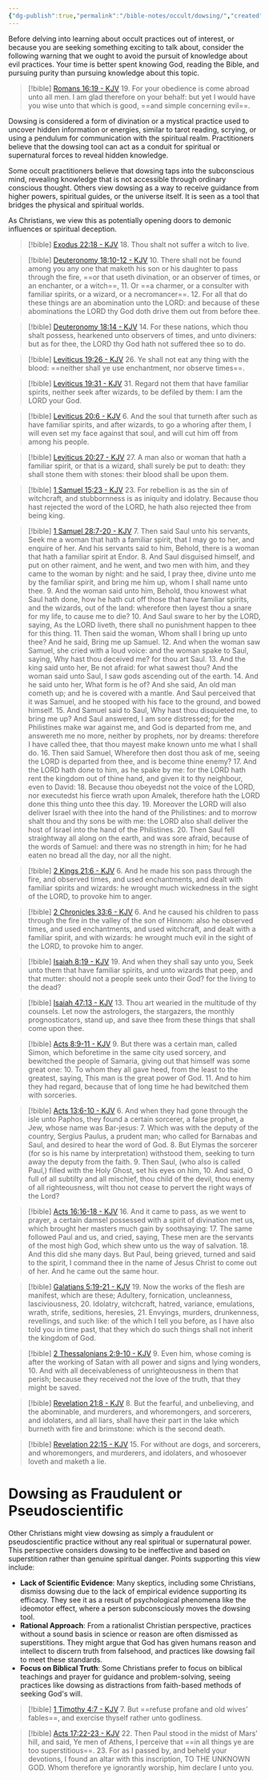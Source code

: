 ```yaml
---
{"dg-publish":true,"permalink":"/bible-notes/occult/dowsing/","created":"Jun 22, 2024, 1:39 PM"}
---
```



Before delving into learning about occult practices out of interest, or because you are seeking something exciting to talk about, consider the following warning that we ought to avoid the pursuit of knowledge about evil practices. Your time is better spent knowing God, reading the Bible, and pursuing purity than pursuing knowledge about this topic.

> [!bible] [Romans 16:19 - KJV](https://www.biblegateway.com/passage/?search=Romans+16:19&version=kjv)
> 19. For your obedience is come abroad unto all men. I am glad therefore on your behalf: but yet I would have you wise unto that which is good, ==and simple concerning evil==.


Dowsing is considered a form of divination or a mystical practice used to uncover hidden information or energies, similar to tarot reading, scrying, or using a pendulum for communication with the spiritual realm. Practitioners believe that the dowsing tool can act as a conduit for spiritual or supernatural forces to reveal hidden knowledge.

Some occult practitioners believe that dowsing taps into the subconscious mind, revealing knowledge that is not accessible through ordinary conscious thought. Others view dowsing as a way to receive guidance from higher powers, spiritual guides, or the universe itself. It is seen as a tool that bridges the physical and spiritual worlds.

As Christians, we view this as potentially opening doors to demonic influences or spiritual deception.

> [!bible] [Exodus 22:18 - KJV](https://www.biblegateway.com/passage/?search=Exodus+22:18&version=kjv)
> 18. Thou shalt not suffer a witch to live.



> [!bible] [Deuteronomy 18:10-12 - KJV](https://www.biblegateway.com/passage/?search=Deuteronomy+18:10-12&version=kjv)
> 10. There shall not be found among you any one that maketh his son or his daughter to pass through the fire, ==or that useth divination, or an observer of times, or an enchanter, or a witch==,
> 11. Or ==a charmer, or a consulter with familiar spirits, or a wizard, or a necromancer==.
> 12. For all that do these things are an abomination unto the LORD: and because of these abominations the LORD thy God doth drive them out from before thee.

> [!bible] [Deuteronomy 18:14 - KJV](https://www.biblegateway.com/passage/?search=Deuteronomy+18:14&version=kjv)
> 14. For these nations, which thou shalt possess, hearkened unto observers of times, and unto diviners: but as for thee, the LORD thy God hath not suffered thee so to do.



> [!bible] [Leviticus 19:26 - KJV](https://www.biblegateway.com/passage/?search=Leviticus+19:26&version=kjv)
> 26. Ye shall not eat any thing with the blood: ==neither shall ye use enchantment, nor observe times==.

> [!bible] [Leviticus 19:31 - KJV](https://www.biblegateway.com/passage/?search=Leviticus+19:31&version=kjv)
> 31. Regard not them that have familiar spirits, neither seek after wizards, to be defiled by them: I am the LORD your God.

> [!bible] [Leviticus 20:6 - KJV](https://www.biblegateway.com/passage/?search=Leviticus+20:6&version=kjv)
> 6. And the soul that turneth after such as have familiar spirits, and after wizards, to go a whoring after them, I will even set my face against that soul, and will cut him off from among his people.

> [!bible] [Leviticus 20:27 - KJV](https://www.biblegateway.com/passage/?search=Leviticus+20:27&version=kjv)
> 27. A man also or woman that hath a familiar spirit, or that is a wizard, shall surely be put to death: they shall stone them with stones: their blood shall be upon them.

> [!bible] [1 Samuel 15:23 - KJV](https://www.biblegateway.com/passage/?search=1+Samuel+15:23&version=kjv)
> 23. For rebellion is as the sin of witchcraft, and stubbornness is as iniquity and idolatry. Because thou hast rejected the word of the LORD, he hath also rejected thee from being king.



> [!bible] [1 Samuel 28:7-20 - KJV](https://www.biblegateway.com/passage/?search=1+Samuel+28:7-20&version=kjv)
> 7. Then said Saul unto his servants, Seek me a woman that hath a familiar spirit, that I may go to her, and enquire of her. And his servants said to him, Behold, there is a woman that hath a familiar spirit at Endor.
> 8. And Saul disguised himself, and put on other raiment, and he went, and two men with him, and they came to the woman by night: and he said, I pray thee, divine unto me by the familiar spirit, and bring me him up, whom I shall name unto thee.
> 9. And the woman said unto him, Behold, thou knowest what Saul hath done, how he hath cut off those that have familiar spirits, and the wizards, out of the land: wherefore then layest thou a snare for my life, to cause me to die?
> 10. And Saul sware to her by the LORD, saying, As the LORD liveth, there shall no punishment happen to thee for this thing.
> 11. Then said the woman, Whom shall I bring up unto thee? And he said, Bring me up Samuel.
> 12. And when the woman saw Samuel, she cried with a loud voice: and the woman spake to Saul, saying, Why hast thou deceived me? for thou art  Saul.
> 13. And the king said unto her, Be not afraid: for what sawest thou? And the woman said unto Saul, I saw gods ascending out of the earth.
> 14. And he said unto her, What form is he of? And she said, An old man cometh up; and he is covered with a mantle. And Saul perceived that it was Samuel, and he stooped with his face to the ground, and bowed himself.
> 15. And Samuel said to Saul, Why hast thou disquieted me, to bring me up? And Saul answered, I am sore distressed; for the Philistines make war against me, and God is departed from me, and answereth me no more, neither by prophets, nor by dreams: therefore I have called thee, that thou mayest make known unto me what I shall do.
> 16. Then said Samuel, Wherefore then dost thou ask of me, seeing the LORD is departed from thee, and is become thine enemy?
> 17. And the LORD hath done to him, as he spake by me: for the LORD hath rent the kingdom out of thine hand, and given it to thy neighbour, even  to David:
> 18. Because thou obeyedst not the voice of the LORD, nor executedst his fierce wrath upon Amalek, therefore hath the LORD done this thing unto thee this day.
> 19. Moreover the LORD will also deliver Israel with thee into the hand of the Philistines: and to morrow shalt thou and thy sons be  with me: the LORD also shall deliver the host of Israel into the hand of the Philistines.
> 20. Then Saul fell straightway all along on the earth, and was sore afraid, because of the words of Samuel: and there was no strength in him; for he had eaten no bread all the day, nor all the night.



> [!bible] [2 Kings 21:6 - KJV](https://www.biblegateway.com/passage/?search=2+Kings+21:6&version=kjv)
> 6. And he made his son pass through the fire, and observed times, and used enchantments, and dealt with familiar spirits and wizards: he wrought much wickedness in the sight of the LORD, to provoke him to anger.

> [!bible] [2 Chronicles 33:6 - KJV](https://www.biblegateway.com/passage/?search=2+Chronicles+33:6&version=kjv)
> 6. And he caused his children to pass through the fire in the valley of the son of Hinnom: also he observed times, and used enchantments, and used witchcraft, and dealt with a familiar spirit, and with wizards: he wrought much evil in the sight of the LORD, to provoke him to anger.

> [!bible] [Isaiah 8:19 - KJV](https://www.biblegateway.com/passage/?search=Isaiah+8:19&version=kjv)
> 19. And when they shall say unto you, Seek unto them that have familiar spirits, and unto wizards that peep, and that mutter: should not a people seek unto their God? for the living to the dead?

> [!bible] [Isaiah 47:13 - KJV](https://www.biblegateway.com/passage/?search=Isaiah+47:13&version=kjv)
> 13. Thou art wearied in the multitude of thy counsels. Let now the astrologers, the stargazers, the monthly prognosticators, stand up, and save thee from these things that shall come upon thee.


> [!bible] [Acts 8:9-11 - KJV](https://www.biblegateway.com/passage/?search=Acts+8:9-11&version=kjv)
> 9. But there was a certain man, called Simon, which beforetime in the same city used sorcery, and bewitched the people of Samaria, giving out that himself was some great one:
> 10. To whom they all gave heed, from the least to the greatest, saying, This man is the great power of God.
> 11. And to him they had regard, because that of long time he had bewitched them with sorceries.


> [!bible] [Acts 13:6-10 - KJV](https://www.biblegateway.com/passage/?search=Acts+13:6-10&version=kjv)
> 6. And when they had gone through the isle unto Paphos, they found a certain sorcerer, a false prophet, a Jew, whose name was Bar-jesus:
> 7. Which was with the deputy of the country, Sergius Paulus, a prudent man; who called for Barnabas and Saul, and desired to hear the word of God.
> 8. But Elymas the sorcerer (for so is his name by interpretation) withstood them, seeking to turn away the deputy from the faith.
> 9. Then Saul, (who also is called Paul,) filled with the Holy Ghost, set his eyes on him,
> 10. And said, O full of all subtilty and all mischief, thou child of the devil, thou enemy of all righteousness, wilt thou not cease to pervert the right ways of the Lord?


> [!bible] [Acts 16:16-18 - KJV](https://www.biblegateway.com/passage/?search=Acts+16:16-18&version=kjv)
> 16. And it came to pass, as we went to prayer, a certain damsel possessed with a spirit of divination met us, which brought her masters much gain by soothsaying:
> 17. The same followed Paul and us, and cried, saying, These men are the servants of the most high God, which shew unto us the way of salvation.
> 18. And this did she many days. But Paul, being grieved, turned and said to the spirit, I command thee in the name of Jesus Christ to come out of her. And he came out the same hour.


> [!bible] [Galatians 5:19-21 - KJV](https://www.biblegateway.com/passage/?search=Galatians+5:19-21&version=kjv)
> 19. Now the works of the flesh are manifest, which are these;  Adultery, fornication, uncleanness, lasciviousness,
> 20. Idolatry, witchcraft, hatred, variance, emulations, wrath, strife, seditions, heresies,
> 21. Envyings, murders, drunkenness, revellings, and such like: of the which I tell you before, as I have also told you in time past, that they which do such things shall not inherit the kingdom of God.

> [!bible] [2 Thessalonians 2:9-10 - KJV](https://www.biblegateway.com/passage/?search=2+Thessalonians+2:9-10&version=kjv)
> 9. Even him, whose coming is after the working of Satan with all power and signs and lying wonders,
> 10. And with all deceivableness of unrighteousness in them that perish; because they received not the love of the truth, that they might be saved.


> [!bible] [Revelation 21:8 - KJV](https://www.biblegateway.com/passage/?search=Revelation+21:8&version=kjv)
> 8. But the fearful, and unbelieving, and the abominable, and murderers, and whoremongers, and sorcerers, and idolaters, and all liars, shall have their part in the lake which burneth with fire and brimstone: which is the second death.


> [!bible] [Revelation 22:15 - KJV](https://www.biblegateway.com/passage/?search=Revelation+22:15&version=kjv)
> 15. For without are dogs, and sorcerers, and whoremongers, and murderers, and idolaters, and whosoever loveth and maketh a lie.




# Dowsing as Fraudulent or Pseudoscientific

Other Christians might view dowsing as simply a fraudulent or pseudoscientific practice without any real spiritual or supernatural power. This perspective considers dowsing to be ineffective and based on superstition rather than genuine spiritual danger. Points supporting this view include:

- **Lack of Scientific Evidence**: Many skeptics, including some Christians, dismiss dowsing due to the lack of empirical evidence supporting its efficacy. They see it as a result of psychological phenomena like the ideomotor effect, where a person subconsciously moves the dowsing tool.
- **Rational Approach**: From a rationalist Christian perspective, practices without a sound basis in science or reason are often dismissed as superstitions. They might argue that God has given humans reason and intellect to discern truth from falsehood, and practices like dowsing fail to meet these standards.
- **Focus on Biblical Truth**: Some Christians prefer to focus on biblical teachings and prayer for guidance and problem-solving, seeing practices like dowsing as distractions from faith-based methods of seeking God's will.

> [!bible] [1 Timothy 4:7 - KJV](https://www.biblegateway.com/passage/?search=1+Timothy+4:7&version=kjv)
> 7. But ==refuse profane and old wives’ fables==, and exercise thyself rather unto godliness.

> [!bible] [Acts 17:22-23 - KJV](https://www.biblegateway.com/passage/?search=Acts+17:22-23&version=kjv)
> 22. Then Paul stood in the midst of Mars’ hill, and said, Ye  men of Athens, I perceive that ==in all things ye are too superstitious==.
> 23. For as I passed by, and beheld your devotions, I found an altar with this inscription, TO THE UNKNOWN GOD. Whom therefore ye ignorantly worship, him declare I unto you.

